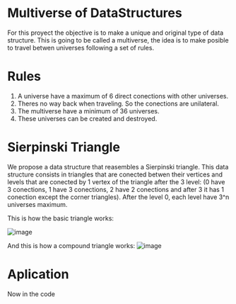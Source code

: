 # Multiverse of DataStructures
For this proyect the objective is to make a unique and original type of data structure. 
This is going to be called a multiverse, the idea is to make posible to travel betwen universes following a set of rules.

# Rules
1. A universe have a maximum of 6 direct conections with other universes.
2. Theres no way back when traveling. So the conections are unilateral.
3. The multiverse have a minimum of 36 universes.
4. These universes can be created and destroyed.

# Sierpinski Triangle
We propose a data structure that reasembles a Sierpinski triangle.
This data structure consists in triangles that are conected betwen their vertices and levels that are conected by 1 vertex of the triangle after the 3 level:
(0 have 3 conections, 1 have 3 conections, 2 have 2 conections and after 3 it has 1 conection except the corner triangles).
After the level 0, each level have 3^n universes maximum.

This is how the basic triangle works:

![image](https://github.com/user-attachments/assets/0843d112-bd0c-489a-9ced-d43c17bf9f70)

And this is how a compound triangle works:
![image](https://github.com/user-attachments/assets/fe2720aa-5605-4a39-b917-0fd950d223e5)

# Aplication
Now in the code 

